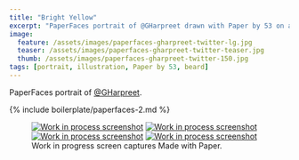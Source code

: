 ```yaml
---
title: "Bright Yellow"
excerpt: "PaperFaces portrait of @GHarpreet drawn with Paper by 53 on an iPad."
image: 
  feature: /assets/images/paperfaces-gharpreet-twitter-lg.jpg
  teaser: /assets/images/paperfaces-gharpreet-twitter-teaser.jpg
  thumb: /assets/images/paperfaces-gharpreet-twitter-150.jpg
tags: [portrait, illustration, Paper by 53, beard]
---
```


PaperFaces portrait of [@GHarpreet](http://twitter.com/gharpreet).

{% include boilerplate/paperfaces-2.md %}

<figure class="third">
  <a href="{{ site.url }}/assets/images/paperfaces-gharpreet-process-1-lg.jpg"><img src="{{ site.url }}/assets/images/paperfaces-gharpreet-process-1-600.jpg" alt="Work in process screenshot"></a>
  <a href="{{ site.url }}/assets/images/paperfaces-gharpreet-process-2-lg.jpg"><img src="{{ site.url }}/assets/images/paperfaces-gharpreet-process-2-600.jpg" alt="Work in process screenshot"></a>
  <a href="{{ site.url }}/assets/images/paperfaces-gharpreet-process-3-lg.jpg"><img src="{{ site.url }}/assets/images/paperfaces-gharpreet-process-3-600.jpg" alt="Work in process screenshot"></a>
  <a href="{{ site.url }}/assets/images/paperfaces-gharpreet-process-4-lg.jpg"><img src="{{ site.url }}/assets/images/paperfaces-gharpreet-process-4-600.jpg" alt="Work in process screenshot"></a>
  <figcaption>Work in progress screen captures Made with Paper.</figcaption>
</figure>
